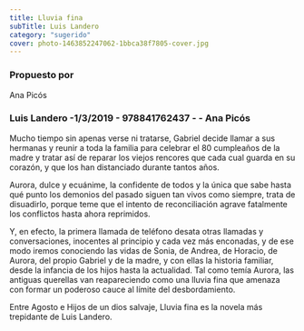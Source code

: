 ```yaml
---
title: Lluvia fina
subTitle: Luis Landero
category: "sugerido"
cover: photo-1463852247062-1bbca38f7805-cover.jpg
---
```


### Propuesto por
Ana Picós

### Luis Landero -1/3/2019 - 978841762437 -  - Ana Picós 
						
Mucho tiempo sin apenas verse ni tratarse, Gabriel decide llamar a sus hermanas y reunir a toda la familia para celebrar el 80 cumpleaños de la madre y tratar así de reparar los viejos rencores que cada cual guarda en su corazón, y que los han distanciado durante tantos años. 

Aurora, dulce y ecuánime, la confidente de todos y la única que sabe hasta qué punto los demonios del pasado siguen tan vivos como siempre, trata de disuadirlo, porque teme que el intento de reconciliación agrave fatalmente los conflictos hasta ahora reprimidos. 

Y, en efecto, la primera llamada de teléfono desata otras llamadas y conversaciones, inocentes al principio y cada vez más enconadas, y de ese modo iremos conociendo las vidas de Sonia, de Andrea, de Horacio, de Aurora, del propio Gabriel y de la madre, y con ellas la historia familiar, desde la infancia de los hijos hasta la actualidad. Tal como temía Aurora, las antiguas querellas van reapareciendo como una lluvia fina que amenaza con formar un poderoso cauce al límite del desbordamiento. 

Entre Agosto e Hijos de un dios salvaje, Lluvia fina es la novela más trepidante de Luis Landero.